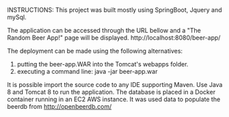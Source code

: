 INSTRUCTIONS:
This project was built mostly using SpringBoot, Jquery and mySql.

The application can be accessed through the URL bellow and a "The Random Beer App!" page will be displayed.
http://localhost:8080/beer-app/

The deployment can be made using the following alternatives:
1) putting the beer-app.WAR into the Tomcat's webapps folder.
2) executing a command line: java -jar beer-app.war

It is possible import the source code to any IDE supporting Maven. 
Use Java 8 and Tomcat 8 to run the application.
The database is placed in a Docker container running in an EC2 AWS instance.
It was used data to populate the beerdb from http://openbeerdb.com/
